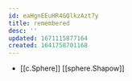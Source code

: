 ```yaml
---
id: eaHgnEEuHR4GQlkzAzt7y
title: remembered
desc: ''
updated: 1671115877164
created: 1641758701168
---
```




- [[c.Sphere]] [[sphere.Shapow]]
